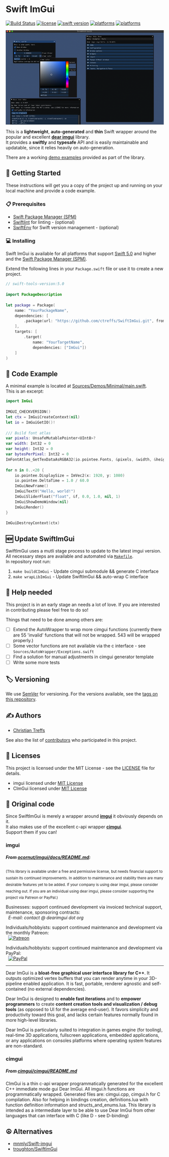 # Swift ImGui
[![Build Status](https://travis-ci.com/ctreffs/SwiftImGui.svg?branch=master)](https://travis-ci.com/ctreffs/SwiftImGui)
[![license](https://img.shields.io/badge/license-MIT-brightgreen.svg)](LICENSE)
[![swift version](https://img.shields.io/badge/swift-5.0+-brightgreen.svg)](https://swift.org/download)
[![platforms](https://img.shields.io/badge/platforms-%20macOS%20|%20iOS%20|%20tvOS%20|%20watchOS-brightgreen.svg)](#)
[![platforms](https://img.shields.io/badge/platforms-linux-brightgreen.svg)](#)

<div style="margin: auto 0; text-align: center;"><img src="docs/swiftimgui.gif" height="300" align="middle"/></div>


This is a **lightweight**, **auto-generated** and **thin** Swift wrapper around the popular and excellent [**dear imgui**](https://github.com/ocornut/imgui) library.  
It provides a **swiftly** and **typesafe** API and is easily maintainable and updatable, since it relies heavily on auto-generation.

There are a working [demo examples](Sources/Demos/) provided as part of the library.

## 🚀 Getting Started

These instructions will get you a copy of the project up and running on your local machine and provide a code example.

### 📋 Prerequisites

* [Swift Package Manager (SPM)](https://github.com/apple/swift-package-manager)
* [Swiftlint](https://github.com/realm/SwiftLint) for linting - (optional)
* [SwiftEnv](https://swiftenv.fuller.li/) for Swift version management - (optional)

### 💻 Installing

Swift ImGui is available for all platforms that support [Swift 5.0](https://swift.org/) and higher and the [Swift Package Manager (SPM)](https://github.com/apple/swift-package-manager).

Extend the following lines in your `Package.swift` file or use it to create a new project.

```swift
// swift-tools-version:5.0

import PackageDescription

let package = Package(
    name: "YourPackageName",
    dependencies: [
        .package(url: "https://github.com/ctreffs/SwiftImGui.git", from: "1.0.0")
    ],
    targets: [
        .target(
            name: "YourTargetName",
            dependencies: ["ImGui"])
    ]
)

```


## 📝 Code Example

A minimal example is located at [Sources/Demos/Minimal/main.swift](Sources/Demos/Minimal/main.swift).   
This is an excerpt:

```swift
import ImGui

IMGUI_CHECKVERSION()
let ctx = ImGuiCreateContext(nil)
let io = ImGuiGetIO()!

/// Build font atlas
var pixels: UnsafeMutablePointer<UInt8>?
var width: Int32 = 0
var height: Int32 = 0
var bytesPerPixel: Int32 = 0
ImFontAtlas_GetTexDataAsRGBA32(io.pointee.Fonts, &pixels, &width, &height, &bytesPerPixel)

for n in 0..<20 {
    io.pointee.DisplaySize = ImVec2(x: 1920, y: 1080)
    io.pointee.DeltaTime = 1.0 / 60.0
    ImGuiNewFrame()
    ImGuiTextV("Hello, world!")
    ImGuiSliderFloat("float", &f, 0.0, 1.0, nil, 1)
    ImGuiShowDemoWindow(nil)
    ImGuiRender()
}

ImGuiDestroyContext(ctx)
```

## 🆕 Update SwiftImGui

SwiftImGui uses a mutli stage process to update to the latest imgui version.   
All necessary steps are available and automated via [`Makefile`](Makefile).   
In repository root run:

1. `make buildCImGui` - Update cimgui submodule && generate C interface
2. `make wrapLibImGui` - Update SwiftImGui && auto-wrap C interface


## 💁 Help needed

This project is in an early stage an needs a lot of love.
If you are interested in contributing please feel free to do so!

Things that need to be done among others are:

- [ ] Extend the AutoWrapper to wrap more cimgui functions (currently there are 55 'invalid' functions that will not be wrapped. 543 will be wrapped properly.)
- [ ] Some vector functions are not available via the c interface - see `Sources/AutoWrapper/Exceptions.swift`
- [ ] Find a solution for manual adjustments in cimgui generator template
- [ ] Write some more tests

## 🏷️ Versioning

We use [SemVer](http://semver.org/) for versioning. For the versions available, see the [tags on this repository](tags). 

## ✍️ Authors

* [Christian Treffs](https://github.com/ctreffs)

See also the list of [contributors](https://github.com/ctreffs/SwiftImGui/blob/master/project/contributors) who participated in this project.

## 🔏 Licenses

This project is licensed under the MIT License - see the [LICENSE](LICENSE) file for details.

* imgui licensed under [MIT License](https://github.com/ocornut/imgui/blob/master/LICENSE.txt)
* CImGui licensed under [MIT License](https://github.com/cimgui/cimgui/blob/master/LICENSE)

## 🙏 Original code

Since SwiftImGui is merely a wrapper around [**imgui**](https://github.com/ocornut/imgui) it obviously depends on it.    
It also makes use of the excellent c-api wrapper [**cimgui**](https://github.com/cimgui/cimgui).   
Support them if you can!

### imgui

##### From [ocornut/imgui/docs/README.md](https://github.com/ocornut/imgui/blob/master/docs/README.md):

<sub>(This library is available under a free and permissive license, but needs financial support to sustain its continued improvements. In addition to maintenance and stability there are many desirable features yet to be added. If your company is using dear imgui, please consider reaching out. If you are an individual using dear imgui, please consider supporting the project via Patreon or PayPal.)</sub>

Businesses: support continued development via invoiced technical support, maintenance, sponsoring contracts:
<br>&nbsp;&nbsp;_E-mail: contact @ dearimgui dot org_

Individuals/hobbyists: support continued maintenance and development via the monthly Patreon:
<br>&nbsp;&nbsp;[![Patreon](https://raw.githubusercontent.com/wiki/ocornut/imgui/web/patreon_02.png)](http://www.patreon.com/imgui)

Individuals/hobbyists: support continued maintenance and development via PayPal:
<br>&nbsp;&nbsp;[![PayPal](https://www.paypalobjects.com/en_US/i/btn/btn_donate_LG.gif)](https://www.paypal.com/cgi-bin/webscr?cmd=_s-xclick&hosted_button_id=WGHNC6MBFLZ2S)

----

Dear ImGui is a **bloat-free graphical user interface library for C++**. It outputs optimized vertex buffers that you can render anytime in your 3D-pipeline enabled application. It is fast, portable, renderer agnostic and self-contained (no external dependencies).

Dear ImGui is designed to **enable fast iterations** and to **empower programmers** to create **content creation tools and visualization / debug tools** (as opposed to UI for the average end-user). It favors simplicity and productivity toward this goal, and lacks certain features normally found in more high-level libraries.

Dear ImGui is particularly suited to integration in games engine (for tooling), real-time 3D applications, fullscreen applications, embedded applications, or any applications on consoles platforms where operating system features are non-standard.


### cimgui

##### From [cimgui/cimgui/README.md](https://github.com/cimgui/cimgui/blob/master/README.md)

CImGui is a thin c-api wrapper programmatically generated for the excellent C++ immediate mode gui Dear ImGui. All imgui.h functions are programmatically wrapped. Generated files are: cimgui.cpp, cimgui.h for C compilation. Also for helping in bindings creation, definitions.lua with function definition information and structs_and_enums.lua. This library is intended as a intermediate layer to be able to use Dear ImGui from other languages that can interface with C (like D - see D-binding)


## ☮️ Alternatives

* [mnmly/Swift-imgui](https://github.com/mnmly/Swift-imgui)
* [troughton/SwiftImGui](https://github.com/troughton/SwiftImGui)
